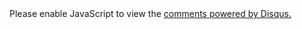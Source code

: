 <script id="dsq-count-scr" src="//QolbiRokhis.disqus.com/count.js" async></script>
<div id="disqus_thread"></div>
<script>

/\*\*

- RECOMMENDED CONFIGURATION VARIABLES: EDIT AND UNCOMMENT THE SECTION BELOW TO
  INSERT DYNAMIC VALUES FROM YOUR PLATFORM OR CMS.
- LEARN WHY DEFINING THESE VARIABLES IS IMPORTANT:
  https://disqus.com/admin/universalcode/#configuration-variables*/

var disqus_config = function () { this.page.url = "{{site.url}}{{page.url}}"; //
Replace PAGE_URL with your page's canonical URL variable this.page.identifier =
"{{page.id}}"; // Replace PAGE_IDENTIFIER with your page's unique identifier
variable };

(function() { // DON'T EDIT BELOW THIS LINE var d = document, s =
d.createElement('script'); s.src = 'https://qolbirokhis.disqus.com/embed.js';
s.setAttribute('data-timestamp', +new Date()); (d.head ||
d.body).appendChild(s); })(); </script> <noscript>Please enable JavaScript to
view the <a href="https://disqus.com/?ref_noscript">comments powered by
Disqus.</a></noscript>
